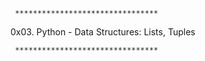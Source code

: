      ********************************

0x03. Python - Data Structures: Lists, Tuples

     ********************************
